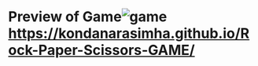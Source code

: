 
# Preview of Game![game](https://github.com/kondanarasimha/Rock-Paper-Scissors-GAME/assets/136059664/2618225a-f22f-4e17-8c0c-59e4d13464fd)https://kondanarasimha.github.io/Rock-Paper-Scissors-GAME/

